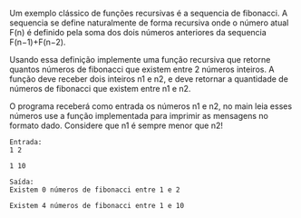 Um exemplo clássico de funções recursivas é a sequencia de fibonacci. A sequencia se define naturalmente de forma recursiva onde o número atual F(n)​ é definido pela soma dos dois números anteriores da sequencia F(n−1)+F(n−2).

Usando essa definição implemente uma função recursiva que retorne quantos números de fibonacci que existem entre 2 números inteiros. A função deve receber dois inteiros n1 e n2, e deve retornar a quantidade de números de fibonacci que existem entre n1 e n2.

O programa receberá como entrada os números n1 e n2, no main leia esses números use a função implementada para imprimir as mensagens no formato dado. Considere que n1 é sempre menor que n2!

```
Entrada:
1 2

1 10
```

```
Saída:
Existem 0 números de fibonacci entre 1 e 2

Existem 4 números de fibonacci entre 1 e 10
```